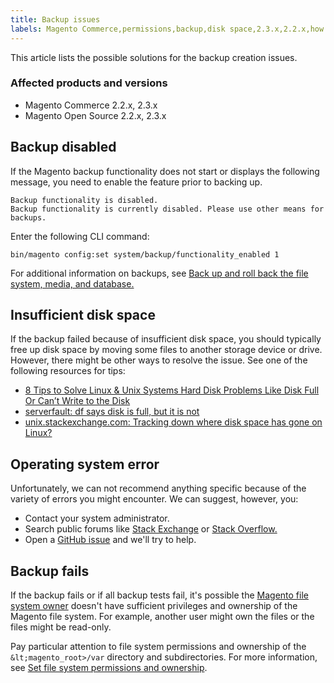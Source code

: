 ```yaml
---
title: Backup issues
labels: Magento Commerce,permissions,backup,disk space,2.3.x,2.2.x,how to
---
```


This article lists the possible solutions for the backup creation issues. 

### Affected products and versions

* Magento Commerce 2.2.x, 2.3.x
* Magento Open Source 2.2.x, 2.3.x

<h2 id="backup-disabled">Backup disabled</h2>

If the Magento backup functionality does not start or displays the following message, you need to enable the feature prior to backing up.

<pre><code class="language-terminal">Backup functionality is disabled.
Backup functionality is currently disabled. Please use other means for backups.</code></pre>

Enter the following CLI command:

<pre><code class="language-bash">bin/magento config:set system/backup/functionality_enabled 1</code></pre>

For additional information on backups, see [Back up and roll back the file system, media, and database.](https://devdocs.magento.com/guides/v2.3/install-gde/install/cli/install-cli-backup.html)

<h2 id="insufficient-disk-space-trouble-backup-space-">Insufficient disk space</h2>

If the backup failed because of insufficient disk space, you should typically free up disk space by moving some files to another storage device or drive. However, there might be other ways to resolve the issue. See one of the following resources for tips:

* [8 Tips to Solve Linux &amp; Unix Systems Hard Disk Problems Like Disk Full Or Can’t Write to the Disk](http://www.cyberciti.biz/datacenter/linux-unix-bsd-osx-cannot-write-to-hard-disk)
* [serverfault: df says disk is full, but it is not](http://serverfault.com/questions/315181/df-says-disk-is-full-but-it-is-not)
* [unix.stackexchange.com: Tracking down where disk space has gone on Linux?](http://unix.stackexchange.com/questions/125429/tracking-down-where-disk-space-has-gone-on-linux)

<h2 id="operating-system-error-trouble-backup-os-">Operating system error</h2>

Unfortunately, we can not recommend anything specific because of the variety of errors you might encounter. We can suggest, however, you:

* Contact your system administrator.
* Search public forums like [Stack Exchange](http://unix.stackexchange.com) or [Stack Overflow.](http://stackoverflow.com)
* Open a [GitHub issue](https://github.com/magento/magento2/issues) and we'll try to help.

<h2 id="backup-fails-trouble-backup-all-">Backup fails</h2>

If the backup fails or if all backup tests fail, it's possible the [Magento file system owner](https://devdocs.magento.com/guides/v2.2/install-gde/prereq/file-sys-perms-over.html) doesn't have sufficient privileges and ownership of the Magento file system. For example, another user might own the files or the files might be read-only.

Pay particular attention to file system permissions and ownership of the `` &lt;magento_root>/var `` directory and subdirectories. For more information, see [Set file system permissions and ownership](https://devdocs.magento.com/guides/v2.3/install-gde/prereq/file-system-perms.html).